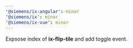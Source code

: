 ```yaml
---
'@siemens/ix-angular': minor
'@siemens/ix': minor
'@siemens/ix-vue': minor
---
```


Expsose index of **ix-flip-tile** and add toggle event.
